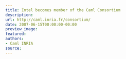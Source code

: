 ```yaml
---
title: Intel becomes member of the Caml Consortium
description:
url: http://caml.inria.fr/consortium/
date: 2007-06-15T00:00:00-00:00
preview_image:
featured:
authors:
- Caml INRIA
source:
---
```



